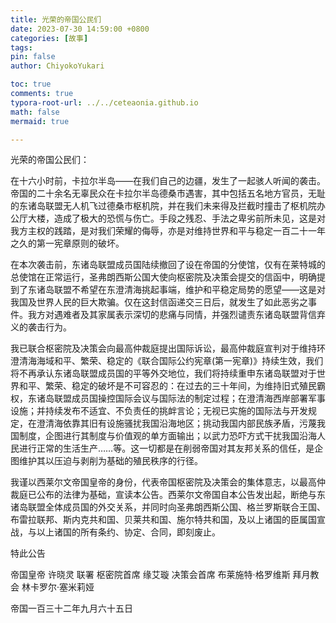 ```yaml
---
title: 光荣的帝国公民们
date: 2023-07-30 14:59:00 +0800
categories: [故事]
tags: 
pin: false
author: ChiyokoYukari

toc: true
comments: true
typora-root-url: ../../ceteaonia.github.io
math: false
mermaid: true

---
```

光荣的帝国公民们：

在十六小时前，卡拉尔半岛——在我们自己的边疆，发生了一起骇人听闻的袭击。帝国的二十余名无辜民众在卡拉尔半岛德桑市遇害，其中包括五名地方官员，无耻的东诸岛联盟无人机飞过德桑市枢机院，并在我们未来得及拦截时撞击了枢机院办公厅大楼，造成了极大的恐慌与伤亡。手段之残忍、手法之卑劣前所未见，这是对我方主权的践踏，是对我们荣耀的侮辱，亦是对维持世界和平与稳定一百二十一年之久的第一宪章原则的破坏。

在本次袭击前，东诸岛联盟成员国陆续撤回了设在帝国的分使馆，仅有在莱特城的总使馆在正常运行，圣弗朗西斯公国大使向枢密院及决策会提交的信函中，明确提到了东诸岛联盟不希望在东澄清海挑起事端，维护和平稳定局势的愿望——这是对我国及世界人民的巨大欺骗。仅在这封信函递交三日后，就发生了如此恶劣之事件。我方对遇难者及其家属表示深切的悲痛与同情，并强烈谴责东诸岛联盟背信弃义的袭击行为。

我已联合枢密院及决策会向最高仲裁庭提出国际诉讼，最高仲裁庭宣判对于维持环澄清海海域和平、繁荣、稳定的《联合国际公约宪章(第一宪章)》持续生效，我们将不再承认东诸岛联盟成员国的平等外交地位，我们将持续重申东诸岛联盟对于世界和平、繁荣、稳定的破坏是不可容忍的：在过去的三十年间，为维持旧式殖民霸权，东诸岛联盟成员国操控国际会议与国际法的制定过程；在澄清海西岸部署军事设施；并持续发布不适宜、不负责任的挑衅言论；无视已实施的国际法与开发规定，在澄清海依靠其旧有设施骚扰我国沿海地区；挑动我国内部民族矛盾，污蔑我国制度，企图进行其制度与价值观的单方面输出；以武力恐吓方式干扰我国沿海人民进行正常的生活生产……等。这一切都是在削弱帝国对其友邦关系的信任，是企图维护其以压迫与剥削为基础的殖民秩序的行径。

我谨以西莱尔文帝国皇帝的身份，代表帝国枢密院及决策会的集体意志，以最高仲裁庭已公布的法律为基础，宣读本公告。西莱尔文帝国自本公告发出起，断绝与东诸岛联盟全体成员国的外交关系，并同时向圣弗朗西斯公国、格兰罗斯联合王国、布雷拉联邦、斯内克共和国、贝莱共和国、施尔特共和国，及以上诸国的臣属国宣战，与以上诸国的所有条约、协定、合同，即刻废止。

特此公告

帝国皇帝 许晓灵 联署 枢密院首席 缘艾璇 决策会首席 布莱施特·格罗维斯 拜月教会 林卡罗尔·塞米莉娅

帝国一百三十二年九月六十五日

